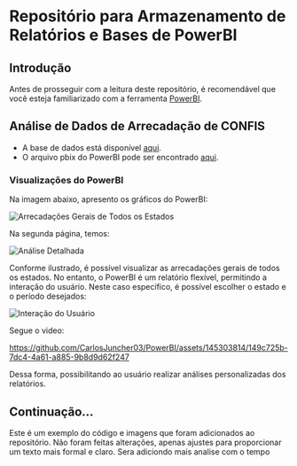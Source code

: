 # Repositório para Armazenamento de Relatórios e Bases de PowerBI

## Introdução
Antes de prosseguir com a leitura deste repositório, é recomendável que você esteja familiarizado com a ferramenta [PowerBI](https://learn.microsoft.com/pt-br/power-bi/fundamentals/power-bi-overview).

## Análise de Dados de Arrecadação de CONFIS

- A base de dados está disponível [aqui](https://github.com/CarlosJuncher03/PowerBI/blob/7726522c4b60feffba806620cf78a0205ec829e0/Bases%20de%20dados/arrecadacao-estado.csv).
- O arquivo pbix do PowerBI pode ser encontrado [aqui](https://github.com/CarlosJuncher03/PowerBI/blob/2f4b4ed41f2bd5d2df2693a1fe3f648796c1b77c/Arquivos%20pbix/ANALISE_COFINS.pbix).

### Visualizações do PowerBI

Na imagem abaixo, apresento os gráficos do PowerBI:

![Arrecadações Gerais de Todos os Estados](https://github.com/CarlosJuncher03/PowerBI/assets/145303814/12c3ced2-ad7c-434d-987f-22bcaef73dc8)

Na segunda página, temos:

![Análise Detalhada](https://github.com/CarlosJuncher03/PowerBI/assets/145303814/7689845a-5788-46f3-9a85-565e00ba68f4)

Conforme ilustrado, é possível visualizar as arrecadações gerais de todos os estados. No entanto, o PowerBI é um relatório flexível, permitindo a interação do usuário. Neste caso específico, é possível escolher o estado e o período desejados:

![Interação do Usuário](https://github.com/CarlosJuncher03/PowerBI/assets/145303814/8ee4c69b-e433-4db4-967a-b3b3960e09b7)

Segue o video:

https://github.com/CarlosJuncher03/PowerBI/assets/145303814/149c725b-7dc4-4a61-a885-9b8d9d62f247






Dessa forma, possibilitando ao usuário realizar análises personalizadas dos relatórios.

## Continuação...

Este é um exemplo do código e imagens que foram adicionados ao repositório. Não foram feitas alterações, apenas ajustes para proporcionar um texto mais formal e claro.
Sera adiciondo mais analise com o tempo
